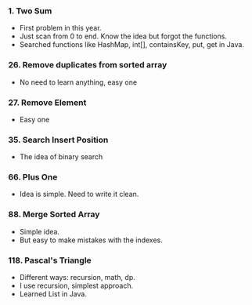 ### 1. Two Sum 
* First problem in this year.
* Just scan from 0 to end. Know the idea but forgot the functions. 
* Searched functions like HashMap, int[], containsKey, put, get in Java. 

### 26. Remove duplicates from sorted array 
* No need to learn anything, easy one

### 27. Remove Element 
* Easy one

### 35. Search Insert Position 
* The idea of binary search 

### 66. Plus One 
* Idea is simple. Need to write it clean.

### 88. Merge Sorted Array 
* Simple idea.
* But easy to make mistakes with the indexes. 

### 118. Pascal's Triangle 
* Different ways: recursion, math, dp.
* I use recursion, simplest approach.
* Learned List<Integer> in Java. 
